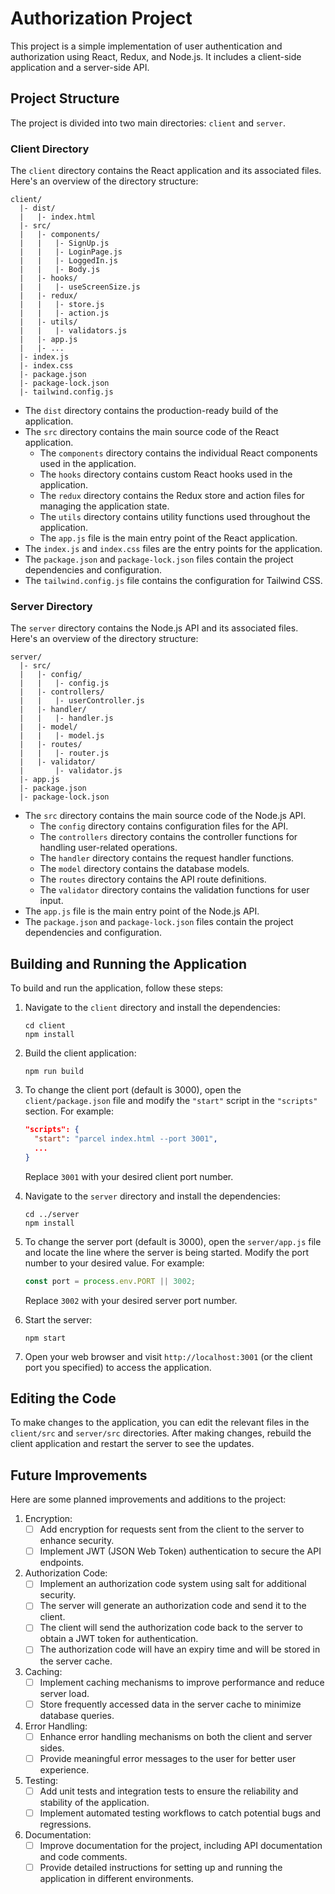 # Authorization Project

This project is a simple implementation of user authentication and authorization using React, Redux, and Node.js. It includes a client-side application and a server-side API.

## Project Structure

The project is divided into two main directories: `client` and `server`.

### Client Directory

The `client` directory contains the React application and its associated files. Here's an overview of the directory structure:

```
client/
  |- dist/
  |   |- index.html
  |- src/
  |   |- components/
  |   |   |- SignUp.js
  |   |   |- LoginPage.js
  |   |   |- LoggedIn.js
  |   |   |- Body.js
  |   |- hooks/
  |   |   |- useScreenSize.js
  |   |- redux/
  |   |   |- store.js
  |   |   |- action.js
  |   |- utils/
  |   |   |- validators.js
  |   |- app.js
  |   |- ...
  |- index.js
  |- index.css
  |- package.json
  |- package-lock.json
  |- tailwind.config.js
```

- The `dist` directory contains the production-ready build of the application.
- The `src` directory contains the main source code of the React application.
  - The `components` directory contains the individual React components used in the application.
  - The `hooks` directory contains custom React hooks used in the application.
  - The `redux` directory contains the Redux store and action files for managing the application state.
  - The `utils` directory contains utility functions used throughout the application.
  - The `app.js` file is the main entry point of the React application.
- The `index.js` and `index.css` files are the entry points for the application.
- The `package.json` and `package-lock.json` files contain the project dependencies and configuration.
- The `tailwind.config.js` file contains the configuration for Tailwind CSS.

### Server Directory

The `server` directory contains the Node.js API and its associated files. Here's an overview of the directory structure:

```
server/
  |- src/
  |   |- config/
  |   |   |- config.js
  |   |- controllers/
  |   |   |- userController.js
  |   |- handler/
  |   |   |- handler.js
  |   |- model/
  |   |   |- model.js
  |   |- routes/
  |   |   |- router.js
  |   |- validator/
  |       |- validator.js
  |- app.js
  |- package.json
  |- package-lock.json
```

- The `src` directory contains the main source code of the Node.js API.
  - The `config` directory contains configuration files for the API.
  - The `controllers` directory contains the controller functions for handling user-related operations.
  - The `handler` directory contains the request handler functions.
  - The `model` directory contains the database models.
  - The `routes` directory contains the API route definitions.
  - The `validator` directory contains the validation functions for user input.
- The `app.js` file is the main entry point of the Node.js API.
- The `package.json` and `package-lock.json` files contain the project dependencies and configuration.

## Building and Running the Application

To build and run the application, follow these steps:

1. Navigate to the `client` directory and install the dependencies:
   ```
   cd client
   npm install
   ```

2. Build the client application:
   ```
   npm run build
   ```

3. To change the client port (default is 3000), open the `client/package.json` file and modify the `"start"` script in the `"scripts"` section. For example:
   ```json
   "scripts": {
     "start": "parcel index.html --port 3001",
     ...
   }
   ```
   Replace `3001` with your desired client port number.

4. Navigate to the `server` directory and install the dependencies:
   ```
   cd ../server
   npm install
   ```

5. To change the server port (default is 3000), open the `server/app.js` file and locate the line where the server is being started. Modify the port number to your desired value. For example:
   ```javascript
   const port = process.env.PORT || 3002;
   ```
   Replace `3002` with your desired server port number.

6. Start the server:
   ```
   npm start
   ```

7. Open your web browser and visit `http://localhost:3001` (or the client port you specified) to access the application.

## Editing the Code

To make changes to the application, you can edit the relevant files in the `client/src` and `server/src` directories. After making changes, rebuild the client application and restart the server to see the updates.

## Future Improvements

Here are some planned improvements and additions to the project:

1. Encryption:
   - [ ] Add encryption for requests sent from the client to the server to enhance security.
   - [ ] Implement JWT (JSON Web Token) authentication to secure the API endpoints.

2. Authorization Code:
   - [ ] Implement an authorization code system using salt for additional security.
   - [ ] The server will generate an authorization code and send it to the client.
   - [ ] The client will send the authorization code back to the server to obtain a JWT token for authentication.
   - [ ] The authorization code will have an expiry time and will be stored in the server cache.

3. Caching:
   - [ ] Implement caching mechanisms to improve performance and reduce server load.
   - [ ] Store frequently accessed data in the server cache to minimize database queries.

4. Error Handling:
   - [ ] Enhance error handling mechanisms on both the client and server sides.
   - [ ] Provide meaningful error messages to the user for better user experience.

5. Testing:
   - [ ] Add unit tests and integration tests to ensure the reliability and stability of the application.
   - [ ] Implement automated testing workflows to catch potential bugs and regressions.

6. Documentation:
   - [ ] Improve documentation for the project, including API documentation and code comments.
   - [ ] Provide detailed instructions for setting up and running the application in different environments.